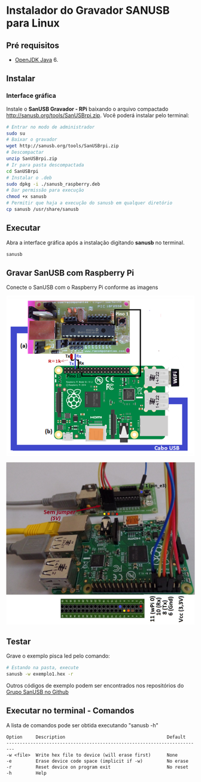 
# Instalador do Gravador SANUSB para Linux

## Pré requisitos

 * [OpenJDK Java](http://openjdk.java.net/install/) 6.

## Instalar

### Interface gráfica

Instale o **SanUSB Gravador - RPi** baixando o arquivo compactado http://sanusb.org/tools/SanUSBrpi.zip. Você poderá instalar pelo terminal:

```bash
# Entrar no modo de administrador
sudo su
# Baixar o gravador
wget http://sanusb.org/tools/SanUSBrpi.zip
# Descompactar
unzip SanUSBrpi.zip
# Ir para pasta descompactada
cd SanUSBrpi
# Instalar o .deb
sudo dpkg -i ./sanusb_raspberry.deb
# Dar permissão para execução
chmod +x sanusb
# Permitir que haja a execução do sanusb em qualquer diretório
cp sanusb /usr/share/sanusb
```

## Executar

Abra a interface gráfica após a instalação digitando **sanusb** no terminal.

```bash
sanusb
```

## Gravar SanUSB com Raspberry Pi

Conecte o SanUSB com o Raspberry Pi conforme as imagens

![Esquemático 1](img-1.png)

![Esquemático 2](img-2.jpg)

## Testar

Grave o exemplo pisca led pelo comando:

```bash
# Estando na pasta, execute
sanusb -w exemplo1.hex -r
```

Outros códigos de exemplo podem ser encontrados nos repositórios do [Grupo SanUSB no Github](https://github.com/SanUSB-grupo)

## Executar no terminal - Comandos

A lista de comandos pode ser obtida executando "sanusb -h"

```
Option     Description                                      Default
-------------------------------------------------------------------------
-w <file>  Write hex file to device (will erase first)      None
-e         Erase device code space (implicit if -w)         No erase
-r         Reset device on program exit                     No reset
-h         Help
```
